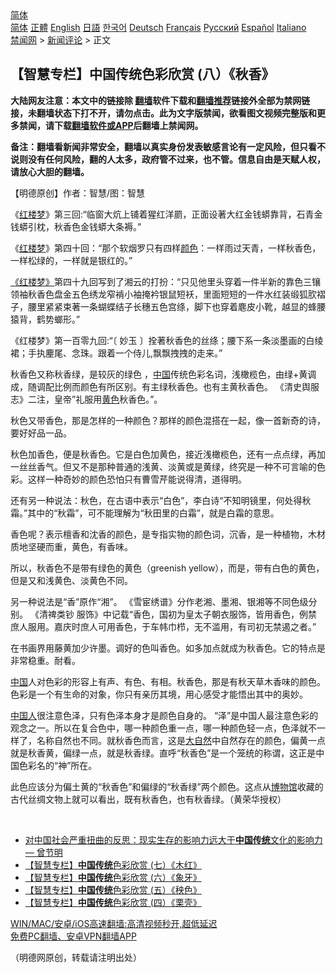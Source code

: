  <!-- 面包屑导航 --> <div class="breadcrumb"><!-- GTranslate: https://gtranslate.io/ -->  <div class="switcher notranslate">  <div class="selected">  <a href="#" onclick="return false;"> 简体</a>  </div>  <div class="option">  <a href="https://www.bannedbook.org" onclick="doGTranslate('zh-CN|zh-CN');jQuery('div.switcher div.selected a').html(jQuery(this).html());return false;" title="简体中文" class="nturl selected"> 简体</a>  <a href="https://www.bannedbook.org/zh-tw/" onclick="doGTranslate('zh-CN|zh-TW');jQuery('div.switcher div.selected a').html(jQuery(this).html());return false;" title="繁體中文" class="nturl"> 正體</a>  <a href="https://www.bannedbook.org/en/" onclick="doGTranslate('zh-CN|en');jQuery('div.switcher div.selected a').html(jQuery(this).html());return false;" title="English" class="nturl"> English</a>  <a href="https://www.bannedbook.org/ja/" onclick="doGTranslate('zh-CN|ja');jQuery('div.switcher div.selected a').html(jQuery(this).html());return false;" title="日本語" class="nturl"> 日語</a>  <a href="https://www.bannedbook.org/ko/" onclick="doGTranslate('zh-CN|ko');jQuery('div.switcher div.selected a').html(jQuery(this).html());return false;" title="한국어" class="nturl"> 한국어</a>  <a href="https://www.bannedbook.org/de/" onclick="doGTranslate('zh-CN|de');jQuery('div.switcher div.selected a').html(jQuery(this).html());return false;" title="Deutsch" class="nturl"> Deutsch</a>  <a href="https://www.bannedbook.org/fr/" onclick="doGTranslate('zh-CN|fr');jQuery('div.switcher div.selected a').html(jQuery(this).html());return false;" title="Français" class="nturl"> Français</a>  <a href="https://www.bannedbook.org/ru/" onclick="doGTranslate('zh-CN|ru');jQuery('div.switcher div.selected a').html(jQuery(this).html());return false;" title="Русский" class="nturl"> Русский</a>  <a href="https://www.bannedbook.org/es/" onclick="doGTranslate('zh-CN|es');jQuery('div.switcher div.selected a').html(jQuery(this).html());return false;" title="Español" class="nturl"> Español</a>  <a href="https://www.bannedbook.org/it/" onclick="doGTranslate('zh-CN|it');jQuery('div.switcher div.selected a').html(jQuery(this).html());return false;" title="Italiano" class="nturl"> Italiano</a>  </div>  </div>      <div class='breadcrumb-sub'><!-- Breadcrumb NavXT 6.3.0 --> <a href="https://www.bannedbook.org/" class="home">禁闻网</a> &gt; <a href="https://www.bannedbook.org/bnews/comments/" class="category">新闻评论</a> &gt; 正文</div></div><h2>【智慧专栏】中国传统色彩欣赏 (八）《秋香》</h2> <p class="notice"><b>大陆网友注意：本文中的链接除 <a href="https://github.com/bannedbook/fanqiang" >翻墙</a>软件下载和<a href="https://github.com/killgcd/justmysocks/blob/master/README.md">翻墙推荐</a>链接外全部为禁网链接，未翻墙状态下打不开，请勿点击。此为文字版禁闻，欲看图文视频完整版和更多禁闻，请下载<a href="https://github.com/bannedbook/fanqiang">翻墙软件或APP</a>后翻墙上禁闻网。</p><p>备注：翻墙看新闻非常安全，翻墙以真实身份发表敏感言论有一定风险，但只看不说则没有任何风险，翻的人太多，政府管不过来，也不管。信息自由是天赋人权，请放心大胆的翻墙。</b></p>  <div class="entry"> <p>              <a href="https://i1.wp.com/upload-images-bucket-v64rleca837do.s3.eu-west-1.amazonaws.com/wp-content/uploads/2021/07/31160039/aa10007d3fce97b6fdf.jpg?fit=1480%2C832&#038;ssl=1" data-caption=""></a>                            </p> <p>【明德原创】作者：智慧/图：智慧</p> <p>《<span class='wp_keywordlink'><a href="https://www.bannedbook.org/forum3/topic58.html" title="红楼梦-谁解其中意" target="_blank">红楼梦</a></span>》第三回:“临窗大炕上铺着猩红洋罽，正面设著大红金钱蟒靠背，石青金钱蟒引枕，秋香色金钱蟒大条褥。”</p> <p>《<a href="https://www.bannedbook.org/bnews/tag/%e7%ba%a2%e6%a5%bc%e6%a2%a6/" class="st_tag internal_tag" rel="tag" title="标签 红楼梦 下的日志">红楼梦</a>》第四十回：“那个软烟罗只有四样<a href="https://www.bannedbook.org/bnews/tag/%E9%A2%9C%E8%89%B2/" class="st_tag internal_tag" rel="tag" title="标签 颜色 下的日志">颜色</a>：一样雨过天青，一样秋香色，一样松绿的，一样就是银红的。”</p> <p><a href="https://www.bannedbook.org/bnews/tag/%E3%80%8A%E7%BA%A2%E6%A5%BC%E6%A2%A6%E3%80%8B/" class="st_tag internal_tag" rel="tag" title="标签 《红楼梦》 下的日志">《红楼梦》</a>第四十九回写到了湘云的打扮：“只见他里头穿着一件半新的靠色三镶领袖秋香色盘金五色绣龙窄褃小袖掩衿银鼠短袄，里面短短的一件水红装缎狐肷褶子，腰里紧紧束著一条蝴蝶结子长穗五色宫绦，脚下也穿着麀皮小靴，越显的蜂腰猿背，鹤势螂形。”</p> <p>《红楼梦》第一百零九回:“〔 妙玉 〕拴著秋香色的丝绦；腰下系一条淡墨画的白绫裙；手执麈尾、念珠。跟着一个侍儿,飘飘拽拽的走来。”</p>  <p>秋香色又称秋香绿，是较灰的绿色 ，<span class='wp_keywordlink_affiliate'><a href="https://www.bannedbook.org/" title="中国" target="_blank">中国</a></span>传统色彩名词，浅橄榄色，由绿+黄调成，随调配比例而颜色有所区别。有主绿秋香色。也有主黄秋香色。 《清史舆服志》二注，皇帝&#8221;礼服用<a href="https://www.bannedbook.org/bnews/tag/%E9%BB%84%E8%89%B2/" class="st_tag internal_tag" rel="tag" title="标签 黄色 下的日志">黄色</a>秋香色。&#8221;。</p> <p>秋色又带香色，那是怎样的一种颜色？那样的颜色混搭在一起，像一首新奇的诗，要好好品一品。</p> <p>秋色加香色，便是秋香色。它是白色加黄色，接近浅橄榄色，还有一点点绿，再加一丝丝香气。但又不是那种普通的浅黄、淡黄或是黄绿，终究是一种不可言喻的色彩。这样一种奇妙的颜色恐怕只有曹雪芹能说得清，道得明。</p> <p>还有另一种说法：秋色，在古语中表示“白色”，李白诗“不知明镜里，何处得秋霜。”其中的“秋霜”，可不能理解为“秋田里的白霜”，就是白霜的意思。</p> <p>香色呢？表示檀香和沈香的颜色，是专指实物的颜色词，沉香，是一种植物，木材质地坚硬而重，黄色，有香味。</p> <p>所以，秋香色不是带有绿色的黄色（greenish yellow），而是，带有白色的黄色，但是又和浅黄色、淡黄色不同。</p>  <p>另一种说法是“香”原作“湘”。 《雪宦绣谱》分作老湘、墨湘、银湘等不同色级分别。 《清禆类钞 服饰》中记载“香色，国初为皇太子朝衣服饰，皆用香色，例禁庶人服用。嘉庆时庶人可用香色，于车帏巾栉，无不滥用，有司初无禁遏之者。”</p> <p>在书画界用藤黄加少许墨。调好的色叫香色。如多加点就成为秋香色。它的特点是非常稳重。耐看。</p> <p><a href="https://www.bannedbook.org/bnews/tag/%E4%B8%AD%E5%9B%BD/" class="st_tag internal_tag" rel="tag" title="标签 中国 下的日志">中国</a>人对色彩的形容上有声、有色、有相。秋香色，那是有秋天草木香味的颜色。色彩是一个有生命的对象，你只有亲历其境，用心感受才能悟出其中的奥妙。</p> <p><a href="https://www.bannedbook.org/bnews/tag/%e4%b8%ad%e5%9b%bd%e4%ba%ba/" class="st_tag internal_tag" rel="tag" title="标签 中国人 下的日志">中国人</a>很注意色泽，只有色泽本身才是颜色自身的。 “泽”是中国人最注意色彩的观念之一。所以在复合色中，哪一种颜色重一点，哪一种颜色轻一点，色泽就不一样了，名称自然也不同。就秋香色而言，这是<a href="https://www.bannedbook.org/bnews/tag/%e5%a4%a7%e8%87%aa%e7%84%b6/" class="st_tag internal_tag" rel="tag" title="标签 大自然 下的日志">大自然</a>中自然存在的颜色，偏黄一点就是秋香黄，偏绿一点，就是秋香绿。直呼“秋香色”是一个笼统的称谓，这正是中国色彩名的“神”所在。</p> <p>此色应该分为偏土黄的“秋香色”和偏绿的“秋香绿”两个颜色。这点从<a href="https://www.bannedbook.org/bnews/tag/%e5%8d%9a%e7%89%a9%e9%a6%86/" class="st_tag internal_tag" rel="tag" title="标签 博物馆 下的日志">博物馆</a>收藏的古代丝绸文物上就可以看出，既有秋香色，也有秋香绿。（黄荣华授权）</p> <p></p>  <p></p> <p></p> <p></p> <p>&nbsp;</p> <ul class='op-related-articles' title='相关阅读'> <li><a href='https://www.bannedbook.org/bnews/comments/20210726/1594434.html' target='_blank'>对中国社会严重扭曲的反思：现实生存的影响力远大于<b>中国传统</b>文化的影响力 — 曾节明</a></li> <li><a href='https://www.bannedbook.org/bnews/comments/20210725/1593971.html' target='_blank'>【智慧专栏】<b>中国传统</b>色彩欣赏 (七）《木红》</a></li> <li><a href='https://www.bannedbook.org/bnews/comments/20210725/1593948.html' target='_blank'>【智慧专栏】<b>中国传统</b>色彩欣赏 (六）《象牙》</a></li> <li><a href='https://www.bannedbook.org/bnews/comments/20210722/1592093.html' target='_blank'>【智慧专栏】<b>中国传统</b>色彩欣赏 (五）《秧色》</a></li> <li><a href='https://www.bannedbook.org/bnews/comments/20210721/1591386.html' target='_blank'>【智慧专栏】<b>中国传统</b>色彩欣赏 (四）《栗壳》</a></li> </ul> <p class="texttj"> <a href="https://github.com/bannedbook/fanqiang/wiki/V2ray%E6%9C%BA%E5%9C%BA" target="_blank">WIN/MAC/安卓/iOS高速翻墙:高清视频秒开,超低延迟</a><br/> <a href="https://github.com/bannedbook/fanqiang/wiki/%E7%A6%81%E9%97%BB%E7%BD%91%E5%AE%89%E5%8D%93%E7%BF%BB%E5%A2%99%E6%96%B0%E9%97%BBAPP" target="_blank">免费PC翻墙、安卓VPN翻墙APP</a></p><p>（明德网原创，转载请注明出处）</p> <a name='sharetosocial'></a>  <div style="margin-bottom:5px;padding-bottom:5px;clear:both"> <div id="archive-pix-1" class="banner-ads"> <!-- AuctionX Display platform tag START --> <div id="26318x728x90x621x_ADSLOT2" clicktrack="%%CLICK_URL_ESC%%"></div> <!-- AuctionX Display platform tag END --> </div> <div id="archive-pix-2" class="banner-ads"> <!-- AuctionX Display platform tag START --> <div id="26315x300x250x621x_ADSLOT2" clicktrack="%%CLICK_URL_ESC%%"></div> <!-- AuctionX Display platform tag END --> </div> </div>  <div id="archive-pix-1" class="banner-ads"> <!-- AuctionX Display platform tag START --> <div id="26318x728x90x621x_ADSLOT3" clicktrack="%%CLICK_URL_ESC%%"></div> <!-- AuctionX Display platform tag END --> </div> </div><!--END ENTRY--> 